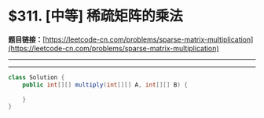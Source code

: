# $311. [中等] 稀疏矩阵的乘法

**题目链接：**[https://leetcode-cn.com/problems/sparse-matrix-multiplication](https://leetcode-cn.com/problems/sparse-matrix-multiplication)

---

<Cards card="leetcode_311_sparse-matrix-multiplication"></Cards>

---

```java
class Solution {
    public int[][] multiply(int[][] A, int[][] B) {
        
    }
}
```